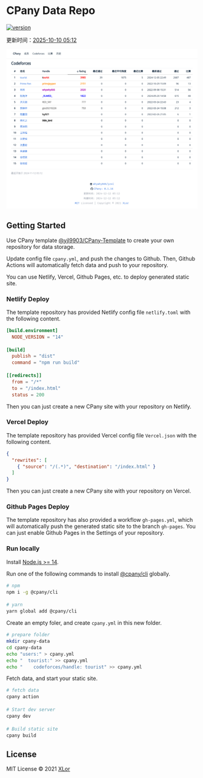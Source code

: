 # CPany Data Repo

[![version](https://img.shields.io/npm/v/@cpany/cli?color=rgb%2850%2C203%2C86%29&label=CPany)](https://www.npmjs.com/package/@cpany/cli)

<!-- START_SECTION: update_time -->
更新时间：[2025-10-10 05:12](https://www.timeanddate.com/worldclock/fixedtime.html?msg=Fetch+data&iso=202510101760044353000051233&p1=237)
<!-- END_SECTION: update_time -->

![members](./screenshot.png)

## Getting Started

Use CPany template [@yjl9903/CPany-Template](https://github.com/yjl9903/CPany-Template) to create your own repository for data storage.

Update config file `cpany.yml`, and push the changes to Github. Then, Github Actions will automatically fetch data and push to your repository.

You can use Netlify, Vercel, Github Pages, etc. to deploy generated static site.

### Netlify Deploy

The template repository has provided Netlify config file `netlify.toml` with the following content.

```toml
[build.environment]
  NODE_VERSION = "14"

[build]
  publish = "dist"
  command = "npm run build"

[[redirects]]
  from = "/*"
  to = "/index.html"
  status = 200
```

Then you can just create a new CPany site with your repository on Netlify.

### Vercel Deploy

The template repository has provided Vercel config file `Vercel.json` with the following content.

```json
{
  "rewrites": [
    { "source": "/(.*)", "destination": "/index.html" }
  ]
}
```

Then you can just create a new CPany site with your repository on Vercel.

### Github Pages Deploy

The template repository has also provided a workflow `gh-pages.yml`, which will automatically push the generated static site to the branch `gh-pages`. You can just enable Github Pages in the Settings of your repository.

### Run locally

Install [Node.js >= 14](https://nodejs.org/).

Run one of the following commands to install [@cpany/cli](https://www.npmjs.com/package/@cpany/cli) globally.

```bash
# npm
npm i -g @cpany/cli

# yarn
yarn global add @cpany/cli
```

Create an empty foler, and create `cpany.yml` in this new folder.

```bash
# prepare folder
mkdir cpany-data
cd cpany-data
echo "users:" > cpany.yml
echo "  tourist:" >> cpany.yml
echo "    codeforces/handle: tourist" >> cpany.yml
```

Fetch data, and start your static site.

```bash
# fetch data
cpany action

# Start dev server
cpany dev

# Build static site
cpany build
```

## License

MIT License © 2021 [XLor](https://github.com/yjl9903)
